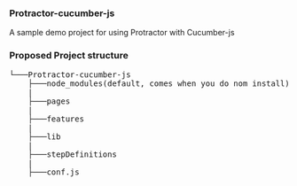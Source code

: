 ### Protractor-cucumber-js
A sample demo project for using Protractor with Cucumber-js


### Proposed Project structure
<pre>
└───Protractor-cucumber-js
    ├───node_modules(default, comes when you do nom install)
    |
    ├───pages
    |
    ├───features
    |
    ├───lib
    |
    ├───stepDefinitions
    |
    ├───conf.js

</pre>
